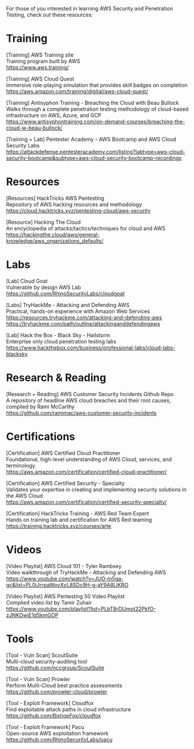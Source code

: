 For those of you interested in learning AWS Security and Penetration Testing, check out these resources:

# Training 
[Training] AWS Training site \
Training program built by AWS \
https://www.aws.training/ 

[Training] AWS Cloud Quest \
Immersive role-playing simulation that provides skill badges on completion \
https://aws.amazon.com/training/digital/aws-cloud-quest/ 

[Training] Antisyphon Training - Breaching the Cloud with Beau Bullock \
Walks through a complete penetration testing methodology of cloud-based infrastructure on AWS, Azure, and GCP \
https://www.antisyphontraining.com/on-demand-courses/breaching-the-cloud-w-beau-bullock/ 

[Training + Lab] Pentester Academy - AWS Bootcamp and AWS Cloud Security Labs \
https://attackdefense.pentesteracademy.com/listing?labtype=aws-cloud-security-bootcamp&subtype=aws-cloud-security-bootcamp-recordings 

# Resources
[Resources] HackTricks AWS Pentesting \
Repository of AWS hacking resources and methodology \
https://cloud.hacktricks.xyz/pentesting-cloud/aws-security 

[Resource] Hacking The Cloud \
An encyclopedia of attacks/tactics/techniques for cloud and AWS \
https://hackingthe.cloud/aws/general-knowledge/aws_organizations_defaults/ 

# Labs
[Lab] Cloud Goat \
Vulnerable by design AWS Lab \
https://github.com/RhinoSecurityLabs/cloudgoat 

[Labs] TryHackMe - Attacking and Defending AWS \
Practical, hands-on experience with Amazon Web Services \
https://resources.tryhackme.com/attacking-and-defending-aws 
https://tryhackme.com/path/outline/attackinganddefendingaws 

[Lab] Hack the Box - Black Sky - Hailstorm \
Enterprise only cloud penetration testing labs \
https://www.hackthebox.com/business/professional-labs/cloud-labs-blacksky 

# Research & Reading 
[Research + Reading] AWS Customer Security Incidents Github Repo \
A repository of headline AWS cloud breaches and their root causes, compiled by Rami McCarthy \
https://github.com/ramimac/aws-customer-security-incidents 

# Certifications 
[Certification] AWS Certified Cloud Practitioner \
Foundational, high-level understanding of AWS Cloud, services, and terminology. \
https://aws.amazon.com/certification/certified-cloud-practitioner/ 

[Certification] AWS Certified Security - Specialty \
Validates your expertise in creating and implementing security solutions in the AWS Cloud \
https://aws.amazon.com/certification/certified-security-specialty/ 

[Certification] HackTricks Training - AWS Red Team Expert \
Hands on training lab and certification for AWS Red teaming \
https://training.hacktricks.xyz/courses/arte 

# Videos
[Video Playlist] AWS Cloud 101 - Tyler Rambsey \
Video walkthrough of TryHackMe - Attacking and Defending AWS \
https://www.youtube.com/watch?v=JUO-m5ga-gc&list=PL0iJrrpaWpyXyL8SDc9H-g-aY9A8LiKRO 

[Video Playlist] AWS Pentesting 50 Video Playlist \
Complied video list by Tamir Zuhair \
https://www.youtube.com/playlist?list=PLbT8rDUmot22PkfO-zJNKOwiE1dSkmGDP 

# Tools
[Tool - Vuln Scan] ScoutSuite \
Multi-cloud security-auditing tool \
https://github.com/nccgroup/ScoutSuite 

[Tool - Vuln Scan] Prowler \
Perform Multi-Cloud best practice assessments \
https://github.com/prowler-cloud/prowler 

[Tool - Exploit Framework] Cloudfox \
Find exploitable attack paths in cloud infrastructure \
https://github.com/BishopFox/cloudfox 

[Tool - Exploit Framework] Pacu \
Open-source AWS exploitation framework \
https://github.com/RhinoSecurityLabs/pacu 
